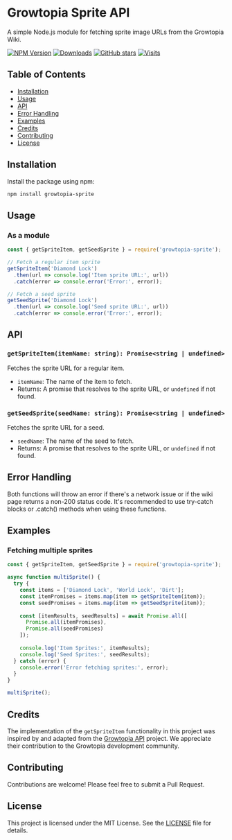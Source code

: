 # Growtopia Sprite API

A simple Node.js module for fetching sprite image URLs from the Growtopia Wiki.

[![NPM Version](https://img.shields.io/npm/v/growtopia-sprite.svg)](https://www.npmjs.com/package/growtopia-sprite)
[![Downloads](https://img.shields.io/npm/dt/growtopia-sprite.svg)](https://www.npmjs.com/package/growtopia-sprite)
[![GitHub stars](https://img.shields.io/github/stars/fleurdefontaine/API-Growtopia.svg)](https://github.com/fleurdefontaine/API-Growtopia/stargazers)
[![Visits](https://badges.pufler.dev/visits/fleurdefontaine/API-Growtopia)](https://badges.pufler.dev)

## Table of Contents

- [Installation](#installation)
- [Usage](#usage)
- [API](#api)
- [Error Handling](#error-handling)
- [Examples](#examples)
- [Credits](#credits)
- [Contributing](#contributing)
- [License](#license)

## Installation

Install the package using npm:

```bash
npm install growtopia-sprite
```

## Usage

### As a module

```javascript
const { getSpriteItem, getSeedSprite } = require('growtopia-sprite');

// Fetch a regular item sprite
getSpriteItem('Diamond Lock')
  .then(url => console.log('Item sprite URL:', url))
  .catch(error => console.error('Error:', error));

// Fetch a seed sprite
getSeedSprite('Diamond Lock')
  .then(url => console.log('Seed sprite URL:', url))
  .catch(error => console.error('Error:', error));
```

## API

### `getSpriteItem(itemName: string): Promise<string | undefined>`

Fetches the sprite URL for a regular item.

- `itemName`: The name of the item to fetch.
- Returns: A promise that resolves to the sprite URL, or `undefined` if not found.

### `getSeedSprite(seedName: string): Promise<string | undefined>`

Fetches the sprite URL for a seed.

- `seedName`: The name of the seed to fetch.
- Returns: A promise that resolves to the sprite URL, or `undefined` if not found.

## Error Handling

Both functions will throw an error if there's a network issue or if the wiki page returns a non-200 status code. It's recommended to use try-catch blocks or .catch() methods when using these functions.

## Examples

### Fetching multiple sprites

```javascript
const { getSpriteItem, getSeedSprite } = require('growtopia-sprite');

async function multiSprite() {
  try {
    const items = ['Diamond Lock', 'World Lock', 'Dirt'];
    const itemPromises = items.map(item => getSpriteItem(item));
    const seedPromises = items.map(item => getSeedSprite(item));
    
    const [itemResults, seedResults] = await Promise.all([
      Promise.all(itemPromises),
      Promise.all(seedPromises)
    ]);
    
    console.log('Item Sprites:', itemResults);
    console.log('Seed Sprites:', seedResults);
  } catch (error) {
    console.error('Error fetching sprites:', error);
  }
}

multiSprite();
```

## Credits

The implementation of the `getSpriteItem` functionality in this project was inspired by and adapted from the [Growtopia API](https://github.com/Growtopian-Bot/growtopia-api) project. We appreciate their contribution to the Growtopia development community.

## Contributing

Contributions are welcome! Please feel free to submit a Pull Request.

## License

This project is licensed under the MIT License. See the [LICENSE](LICENSE) file for details.
